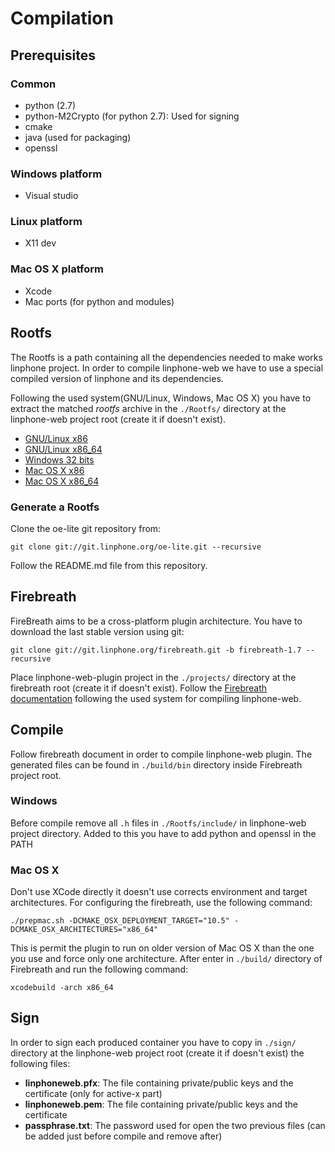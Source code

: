 Compilation
===========

Prerequisites
-------------

### Common
* python (2.7)
* python-M2Crypto (for python 2.7): Used for signing
* cmake
* java (used for packaging)
* openssl

### Windows platform
* Visual studio

### Linux platform
* X11 dev

### Mac OS X platform
* Xcode
* Mac ports (for python and modules)

Rootfs
------
The Rootfs is a path containing all the dependencies needed to make works 
linphone project. In order to compile linphone-web we have to use a special
compiled version of linphone and its dependencies.

Following the used system(GNU/Linux, Windows, Mac OS X) you have to extract the
matched *rootfs* archive in the `./Rootfs/` directory at the linphone-web
project root (create it if doesn't exist).

* [GNU/Linux x86](http://www.linphone.org/snapshots/linphone-web/linphone-rootfs-linphone-webplugin-linux-x86-latest.tar.gz)
* [GNU/Linux x86_64](http://www.linphone.org/snapshots/linphone-web/linphone-rootfs-linphone-webplugin-linux-x86_64-latest.tar.gz)
* [Windows 32 bits](http://www.linphone.org/snapshots/linphone-web/linphone-rootfs-linphone-webplugin-windows-x86_64-latest.tar.gz)
* [Mac OS X x86](http://www.linphone.org/snapshots/linphone-web/linphone-rootfs-linphone-webplugin-darwin-x86-latest.tar.gz)
* [Mac OS X x86_64](http://www.linphone.org/snapshots/linphone-web/linphone-rootfs-linphone-webplugin-darwin-x86_64-latest.tar.gz)


### Generate a Rootfs
Clone the oe-lite git repository from:

	git clone git://git.linphone.org/oe-lite.git --recursive

Follow the README.md file from this repository.


Firebreath
----------
FireBreath aims to be a cross-platform plugin architecture. You have to
download the last stable version using git:

    git clone git://git.linphone.org/firebreath.git -b firebreath-1.7 --recursive

Place linphone-web-plugin project in the `./projects/` directory at the firebreath
root (create it if doesn't exist).
Follow the [Firebreath documentation](http://www.firebreath.org/display/documentation/Building+FireBreath+Plugins)
following the used system for compiling linphone-web.


Compile
-------
Follow firebreath document in order to compile linphone-web plugin. 
The generated files can be found in `./build/bin` directory inside
Firebreath project root. 

### Windows
Before compile remove all `.h` files in `./Rootfs/include/` in linphone-web
project directory. Added to this you have to add python and openssl in the
PATH

### Mac OS X
Don't use XCode directly it doesn't use corrects environment and target 
architectures. For configuring the firebreath, use the following command: 

    ./prepmac.sh -DCMAKE_OSX_DEPLOYMENT_TARGET="10.5" -DCMAKE_OSX_ARCHITECTURES="x86_64"

This is permit the plugin to run on older version of Mac OS X than the one
you use and force only one architecture. After enter in `./build/` directory 
of Firebreath and run the following command:

    xcodebuild -arch x86_64


Sign
---
In order to sign each produced container you have to copy in `./sign/` 
directory at the linphone-web project root (create it if doesn't exist) the 
following files:

* **linphoneweb.pfx**: The file containing private/public keys and the 
certificate (only for active-x part)
* **linphoneweb.pem**: The file containing private/public keys and the 
certificate
* **passphrase.txt**: The password used for open the two previous files 
(can be added just before compile and remove after)
